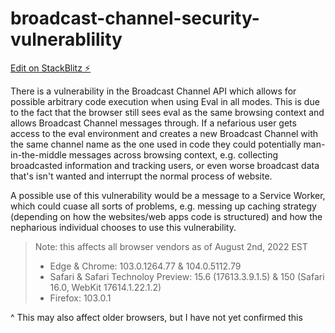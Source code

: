 # broadcast-channel-security-vulnerablility

[Edit on StackBlitz ⚡️](https://stackblitz.com/edit/vitejs-vite-snzbg2)

There is a vulnerability in the Broadcast Channel API which allows for possible arbitrary code execution when using Eval in all modes. This is due to the fact that the browser still sees eval as the same browsing context and allows Broadcast Channel messages through. If a nefarious user gets access to the eval environment and creates a new Broadcast Channel with the same channel name as the one used in code they could potentially man-in-the-middle messages across browsing context, e.g. collecting broadcasted information and tracking users, or even worse broadcast data that's isn't wanted and interrupt the normal process of website.

A possible use of this vulnerability would be a message to a Service Worker, which could cuase all sorts of problems, e.g. messing up caching strategy (depending on how the websites/web apps code is structured) and how the nepharious individual chooses to use this vulnerability.

> Note: this affects all browser vendors as of August 2nd, 2022 EST
> * Edge & Chrome: 103.0.1264.77 & 104.0.5112.79
> * Safari & Safari Technoloy Preview: 15.6 (17613.3.9.1.5) & 150 (Safari 16.0, WebKit 17614.1.22.1.2)
> * Firefox: 103.0.1  

^ This may also affect older browsers, but I have not yet confirmed this
